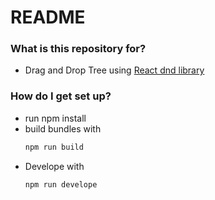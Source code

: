 # README #

### What is this repository for? ###

* Drag and Drop Tree using [React dnd library](http://react-dnd.github.io/)

### How do I get set up? ###

* run npm install 
* build bundles with
	```sh
	npm run build 
	```
* Develope with
	```sh
	npm run develope 
	```
